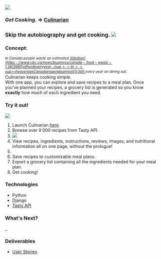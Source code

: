 <!-- logo here -->
<!-- - app title -->

![]([/images/logo-wht.png](https://github.com/kmyosh/project-3/blob/main/djangorecipes/images/logo-wht.png))

### _Get Cooking._ => [Culinarian](https://culinarian-sei55.herokuapp.com/)

<sub>Skip the autobiography and get cooking.</sup>
![](https://github.com/kmyosh/project-3/blob/main/djangorecipes/images/browse.gif)
---

### Concept:

<sup>_In Canada people waste an estimated [$30 billion](https://www.cbc.ca/news/business/canada-food-waste-1.3813965) of food every year._ </sup>
<br>
<sup>
_The average Canadian spends almost [$3,000 ](https://www150.statcan.gc.ca/t1/tbl1/en/tv.action?pid=1110012501)every year on dining out._ </sup>
<br>
Culinarian keeps cooking simple.
<br>
With one app, you can explore and save recipes to a meal plan. Once you've planned your recipes, a grocery list is generated so you know **exactly** how much of each ingredient you need.
<br>

### Try it out!

<!-- - getting started -->
<!-- ### Instructions -->
<!-- gif here -->
![](https://github.com/kmyosh/project-3/blob/main/djangorecipes/images/Sequence%2004-min.gif)

1. Launch Culinarian [here](https://culinarian-sei55.herokuapp.com/).
2. Browse over 9 000 recipes from Tasty API.
4. ![](https://github.com/kmyosh/project-3/blob/main/djangorecipes/images/Sequence%2002_1.gif)
5. View recipes, ingredients, instructions, reviews, images, and nutritional information all on one page, without the prologue!
6. 
7. Save recipes to customizable meal plans.
8. Export a grocery list containing all the ingredients needed for your meal plan.
9. Get cooking!

<!-- - technologies used -->

### Technologies

- Python
- Django
- [Tasty API](https://rapidapi.com/apidojo/api/tasty/)

<!-- future enhancements -->

### What's Next?

\_

### Deliverables

- [User Stories](#https://www.notion.so/f802231124e345e38edb4db5b1e4b008?v=12e1bfb756a147a88750053b30b02be1])
